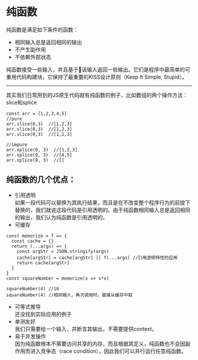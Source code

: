 # 纯函数  
纯函数是满足如下条件的函数：  
- 相同输入总是返回相同的输出
- 不产生副作用
- 不依赖外部状态  

纯函数接受一些输入，并且基于该输入返回一些输出。它们是程序中最简单的可重用代码构建块，它保持了最重要的KISS设计原则（Keep It Simple, Stupid）。
***
其实我们日常用到的JS原生代码就有纯函数的例子，比如数组的两个操作方法：slice和splice  
```
const arr = [1,2,3,4,5]
//pure
arr.slice(0,3)  //[1,2,3]
arr.slice(0,3)  //[1,2,3]
arr.slice(0,3)  //[1,2,3]

//impure
arr.splice(0, 3)  //[1,2,3]
arr.splice(0, 3)  //[4,5]
arr.splice(0, 3)  //[]
```
## 纯函数的几个优点：  
* 引用透明  
如果一段代码可以替换为其执行结果，而且是在不改变整个程序行为的前提下替换的，我们就说这段代码是引用透明的。由于纯函数相同输入总是返回相同的输出，我们认为纯函数是引用透明的。  
* 可缓存  
```
const memorize = f => {
  const cache = {}
  return (...args) => {
    const argStr = JSON.stringify(args)
    cache[argStr] = cache[argStr] || f(...args) //引用透明特性的应用
    return cache[argStr]
  }
}
const squareNumber = memorize(x => x*x)

squareNumber(4) //16
squareNumber(4) //相同输入，再次调用时，直接从缓存中取
```
* 可等式推导  
还没找到实际应用的例子
* 单测友好  
我们只需要给一个输入，并断言其输出，不需要提供context。
* 易于并发操作  
因为纯函数根本不需要访问共享的内存，而且根据其定义，纯函数也不会因副作用而进入竞争态（race condition），因此我们可以并行运行任意纯函数。